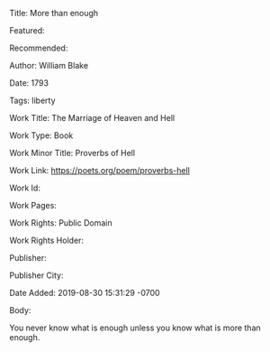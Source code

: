 Title: More than enough

Featured: 

Recommended: 

Author: William Blake

Date: 1793

Tags: liberty

Work Title: The Marriage of Heaven and Hell

Work Type: Book

Work Minor Title:  Proverbs of Hell

Work Link: https://poets.org/poem/proverbs-hell

Work Id:  

Work Pages:  

Work Rights:  Public Domain

Work Rights Holder:  

Publisher:  

Publisher City:  

Date Added: 2019-08-30 15:31:29 -0700

Body:

You never know what is enough unless you know what is more than enough.


